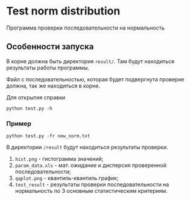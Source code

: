 # Test norm distribution
Программа проверки последовательности на нормальность
## Особенности запуска
В корне должна быть директория `result/`. Там будут находиться результаты работы программы.

Файл с последовательностью, которая будет подвергнута проверке должна, так же находиться в корне.

Для открытия справки 
```
python test.py -h
```

### Пример
```
python test.py -fr new_norm.txt
```
В директории `/result` будут находиться результаты проверки.
1. `hist.png` - гистограмма значений;
2. `param_data.xls` - мат. ожидание и дисперсия проверенной последовательности;
3. `qqplot.png` - квантиль-квантиль график;
4. `test_result` - результаты проверки последовательности на нормальность по 3 основным статистическим критериям.
